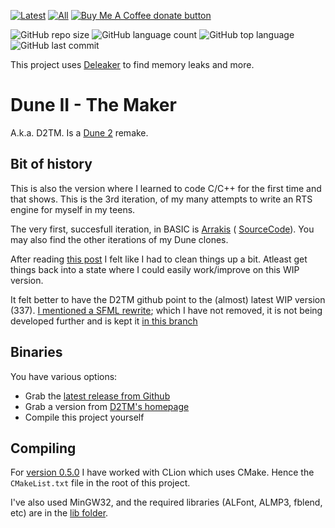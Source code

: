 [![Latest](https://img.shields.io/github/downloads/stefanhendriks/Dune-II---The-Maker/latest/total)]()
[![All](https://img.shields.io/github/downloads/stefanhendriks/Dune-II---The-Maker/total.svg)]()
<span class="badge-buymeacoffee">
<a href="https://ko-fi.com/dune2themaker" title="Donate to this project using Buy Me A Coffee"><img src="https://img.shields.io/badge/buy%20me%20a%20coffee-donate-yellow.svg" alt="Buy Me A Coffee donate button" /></a>
</span>

![GitHub repo size](https://img.shields.io/github/repo-size/stefanhendriks/Dune-II---The-Maker?style=plastic)
![GitHub language count](https://img.shields.io/github/languages/count/stefanhendriks/Dune-II---The-Maker?style=plastic)
![GitHub top language](https://img.shields.io/github/languages/top/stefanhendriks/Dune-II---The-Maker?style=plastic)
![GitHub last commit](https://img.shields.io/github/last-commit/stefanhendriks/Dune-II---The-Maker?color=red&style=plastic)

This project uses [Deleaker](https://www.deleaker.com/) to find memory leaks and more.

Dune II - The Maker
===================
A.k.a. D2TM. Is a [Dune 2](http://en.wikipedia.org/wiki/Dune_II) remake.

## Bit of history
This is also the version where I learned to code C/C++ for the first time and that shows. This is the 3rd iteration, of my many attempts to write an RTS engine for myself in my teens.

The very first, succesfull iteration, in BASIC is [Arrakis](http://arrakis.dune2k.com/downloads.html) ( [SourceCode](https://github.com/Fundynamic/arrakis)). You may also find the other iterations
of my Dune clones.

After reading [this post](https://forum.dune2k.com/topic/27425-i-dont-want-to-get-your-hopes-up-but-i-cant-deny-it-much-either/?do=findComment&comment=397890) I felt like I had to clean things up a bit. Atleast get
things back into a state where I could easily work/improve on this WIP version.

It felt better to have the D2TM github point to the (almost) latest WIP version (337). [I mentioned a SFML rewrite](http://dune2themaker.fundynamic.com/?p=288); which I have not removed, it is not being developed further and is kept it [in this branch](https://github.com/stefanhendriks/Dune-II---The-Maker/tree/rewrite-sfml)

## Binaries
You have various options:
- Grab the [latest release from Github](https://github.com/stefanhendriks/Dune-II---The-Maker/releases)
- Grab a version from [D2TM's homepage](https://www.dune2themaker.com)
- Compile this project yourself

## Compiling
For [version 0.5.0](https://github.com/stefanhendriks/Dune-II---The-Maker/milestone/1) I have worked with CLion which uses CMake. Hence the `CMakeList.txt` file in the root of this project.

I've also used MinGW32, and the required libraries (ALFont, ALMP3, fblend, etc) are in the [lib folder](https://github.com/stefanhendriks/Dune-II---The-Maker/tree/master/lib/mingw).


